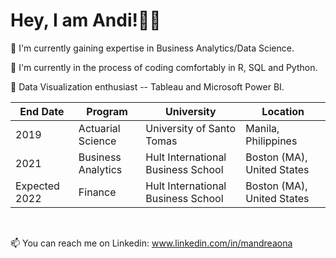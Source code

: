 # Hey, I am Andi!👋🏼

<p> 👀 I'm currently gaining expertise in Business Analytics/Data Science.
<p> 🌱 I'm currently in the process of coding comfortably in R, SQL and Python. 
<p> 💞 Data Visualization enthusiast -- Tableau and Microsoft Power BI.
    
    
| End Date      | Program                     | University                            |  Location                     |
| ------------- |-----------------------------| --------------------------------------| ------------------------------|
| 2019          | Actuarial Science           | University of Santo Tomas             |   Manila, Philippines         |
| 2021          | Business Analytics          | Hult International Business School    |   Boston (MA), United States  |
| Expected 2022 | Finance                     | Hult International Business School    |   Boston (MA), United States  |

<br>

  
  📫 You can reach me on Linkedin: www.linkedin.com/in/mandreaona
